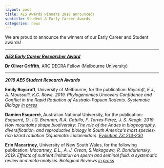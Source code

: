 ```yaml
---
layout: post
title: AES Awards winners 2019 announced!
subtitle: Student & Early Career Awards
categories: news
---
```


We are proud to announce the winners of our Early Career and Student awards!   

*****

***[AES Early Career Researcher Award](http://ausevo.com/programme/)***   
   
**Dr Oliver Griffith**, ARC DECRA Fellow (Melbourne University)

*****

***2019 AES Student Research Awards***

**Emily Roycroft**, University of Melbourne, for the publication:
*Roycroft, E.J., A. Moussalli, K.C. Rowe. 2019. Phylogenomics Uncovers Confidence and Conflict in the Rapid Radiation of Australo-Papuan Rodents. Systematic Biology [in press](https://doi.org/10.1093/sysbio/syz044)*
   
**Damien Esquerré**, Australian National University, for the publication:
 *Esquerré, D.,  I.G. Brennan,  R.A. Catullo, F. Torres‐Pérez, J. S. Keogh. 2019. How mountains shape biodiversity: The role of the Andes in biogeography, diversification, and reproductive biology in South America's most species‐rich lizard radiation (Squamata: Liolaemidae). [Evolution 73: 214-230](https://doi.org/10.1111/evo.13657)*
   
**Erin Macartney**, University of New South Wales, for the following publication:
*Macartney, E.L., A. J. Crean, S.Nakagawa, R. Bonduriansky. 2019. Effects of nutrient limitation on sperm and seminal fluid: a systematic review and meta‐analysis. Biological Reviews [in press](https://doi.org/10.1111/brv.12524)*


